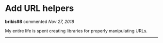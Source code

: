 # Add URL helpers

**brikis98** commented *Nov 27, 2018*

My entire life is spent creating libraries for properly manipulating URLs.
<br />
***


